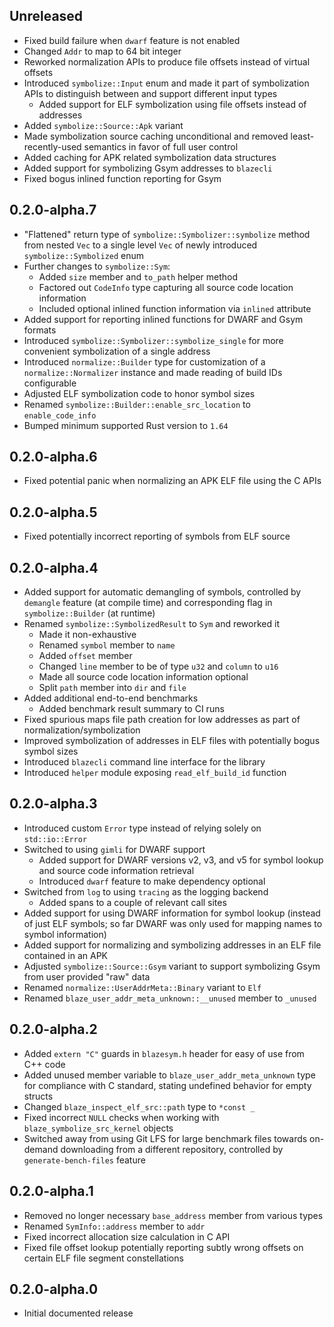 Unreleased
----------
- Fixed build failure when `dwarf` feature is not enabled
- Changed `Addr` to map to 64 bit integer
- Reworked normalization APIs to produce file offsets instead of virtual offsets
- Introduced `symbolize::Input` enum and made it part of symbolization APIs to
  distinguish between and support different input types
  - Added support for ELF symbolization using file offsets instead of addresses
- Added `symbolize::Source::Apk` variant
- Made symbolization source caching unconditional and removed
  least-recently-used semantics in favor of full user control
- Added caching for APK related symbolization data structures
- Added support for symbolizing Gsym addresses to `blazecli`
- Fixed bogus inlined function reporting for Gsym


0.2.0-alpha.7
-------------
- "Flattened" return type of `symbolize::Symbolizer::symbolize` method from
  nested `Vec` to a single level `Vec` of newly introduced
  `symbolize::Symbolized` enum
- Further changes to `symbolize::Sym`:
  - Added `size` member and `to_path` helper method
  - Factored out `CodeInfo` type capturing all source code location information
  - Included optional inlined function information via `inlined` attribute
- Added support for reporting inlined functions for DWARF and Gsym formats
- Introduced `symbolize::Symbolizer::symbolize_single` for more convenient
  symbolization of a single address
- Introduced `normalize::Builder` type for customization of a
  `normalize::Normalizer` instance and made reading of build IDs
  configurable
- Adjusted ELF symbolization code to honor symbol sizes
- Renamed `symbolize::Builder::enable_src_location` to `enable_code_info`
- Bumped minimum supported Rust version to `1.64`


0.2.0-alpha.6
-------------
- Fixed potential panic when normalizing an APK ELF file using the C APIs


0.2.0-alpha.5
-------------
- Fixed potentially incorrect reporting of symbols from ELF source


0.2.0-alpha.4
-------------
- Added support for automatic demangling of symbols, controlled by
  `demangle` feature (at compile time) and corresponding flag in
  `symbolize::Builder` (at runtime)
- Renamed `symbolize::SymbolizedResult` to `Sym` and reworked it
  - Made it non-exhaustive
  - Renamed `symbol` member to `name`
  - Added `offset` member
  - Changed `line` member to be of type `u32` and `column` to `u16`
  - Made all source code location information optional
  - Split `path` member into `dir` and `file`
- Added additional end-to-end benchmarks
  - Added benchmark result summary to CI runs
- Fixed spurious maps file path creation for low addresses as part of
  normalization/symbolization
- Improved symbolization of addresses in ELF files with potentially
  bogus symbol sizes
- Introduced `blazecli` command line interface for the library
- Introduced `helper` module exposing `read_elf_build_id` function


0.2.0-alpha.3
-------------
- Introduced custom `Error` type instead of relying solely on
  `std::io::Error`
- Switched to using `gimli` for DWARF support
  - Added support for DWARF versions v2, v3, and v5 for symbol lookup and source
    code information retrieval
  - Introduced `dwarf` feature to make dependency optional
- Switched from `log` to using `tracing` as the logging backend
  - Added spans to a couple of relevant call sites
- Added support for using DWARF information for symbol lookup (instead of just
  ELF symbols; so far DWARF was only used for mapping names to symbol
  information)
- Added support for normalizing and symbolizing addresses in an ELF file
  contained in an APK
- Adjusted `symbolize::Source::Gsym` variant to support symbolizing Gsym from
  user provided "raw" data
- Renamed `normalize::UserAddrMeta::Binary` variant to `Elf`
- Renamed `blaze_user_addr_meta_unknown::__unused` member to `_unused`


0.2.0-alpha.2
-------------
- Added `extern "C"` guards in `blazesym.h` header for easy of use from C++ code
- Added unused member variable to `blaze_user_addr_meta_unknown` type for
  compliance with C standard, stating undefined behavior for empty structs
- Changed `blaze_inspect_elf_src::path` type to `*const _`
- Fixed incorrect `NULL` checks when working with `blaze_symbolize_src_kernel`
  objects
- Switched away from using Git LFS for large benchmark files towards
  on-demand downloading from a different repository, controlled by
  `generate-bench-files` feature


0.2.0-alpha.1
-------------
- Removed no longer necessary `base_address` member from various types
- Renamed `SymInfo::address` member to `addr`
- Fixed incorrect allocation size calculation in C API
- Fixed file offset lookup potentially reporting subtly wrong offsets on
  certain ELF file segment constellations


0.2.0-alpha.0
-------------
- Initial documented release
